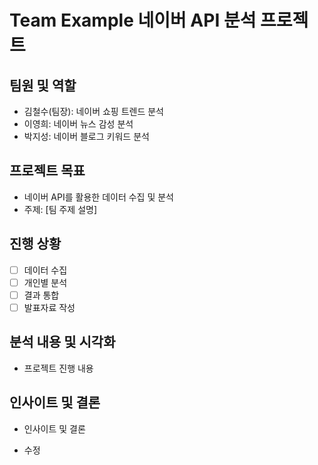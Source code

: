 # Team Example 네이버 API 분석 프로젝트
## 팀원 및 역할
- 김철수(팀장): 네이버 쇼핑 트렌드 분석
- 이영희: 네이버 뉴스 감성 분석
- 박지성: 네이버 블로그 키워드 분석

## 프로젝트 목표
- 네이버 API를 활용한 데이터 수집 및 분석
- 주제: [팀 주제 설명]

## 진행 상황
- [ ] 데이터 수집
- [ ] 개인별 분석
- [ ] 결과 통합
- [ ] 발표자료 작성

## 분석 내용 및 시각화
- 프로젝트 진행 내용

## 인사이트 및 결론
- 인사이트 및 결론

- 수정
